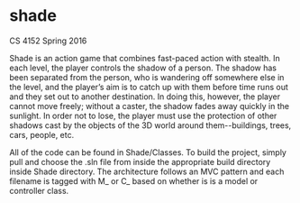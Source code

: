 # shade
CS 4152 Spring 2016

Shade is an action game that combines fast-paced action with stealth. In each level, the player controls the shadow of a person. The shadow has been separated from the person, who is wandering off somewhere else in the level, and the player’s aim is to catch up with them before time runs out and they set out to another destination. In doing this, however, the player cannot move freely; without a caster, the shadow fades away quickly in the sunlight. In order not to lose, the player must use the protection of other shadows cast by the objects of the 3D world around them--buildings, trees, cars, people, etc.

All of the code can be found in Shade/Classes. To build the project, simply pull and choose the .sln file from inside the appropriate build directory inside Shade directory. The architecture follows an MVC pattern and each filename is tagged with M_ or C_ based on whether is is a model or controller class. 

